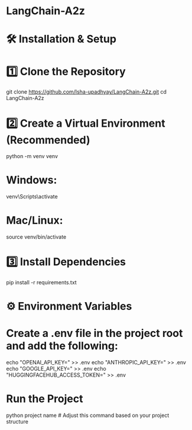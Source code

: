 ﻿# LangChain-A2z

# 🛠️ Installation & Setup

# 1️⃣ Clone the Repository
git clone https://github.com/Isha-upadhyay/LangChain-A2z.git
cd LangChain-A2z

# 2️⃣ Create a Virtual Environment (Recommended)
python -m venv venv

# Windows:
venv\Scripts\activate

# Mac/Linux:
source venv/bin/activate

# 3️⃣ Install Dependencies
pip install -r requirements.txt

# ⚙️ Environment Variables
# Create a .env file in the project root and add the following:
echo "OPENAI_API_KEY=" >> .env
echo "ANTHROPIC_API_KEY=" >> .env
echo "GOOGLE_API_KEY=" >> .env
echo "HUGGINGFACEHUB_ACCESS_TOKEN=" >> .env

# Run the Project
python project name # Adjust this command based on your project structure
